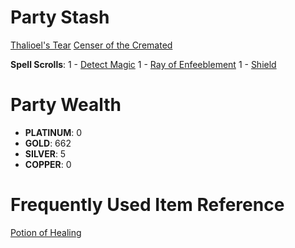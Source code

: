 # Party Stash

[Thalioel's Tear](dm/items.md#thalioels-tear)
[Censer of the Cremated](dm/items.md#censer-of-the-cremated)

**Spell Scrolls**:
  1 - [Detect Magic](spells.md#spells-d#detect-magic)
  1 - [Ray of Enfeeblement](vault/spells.md#ray-of-enfeeblement)
  1 - [Shield](vault/spells.md#shield)

# Party Wealth

- **PLATINUM**: 0
- **GOLD**: 662
- **SILVER**: 5
- **COPPER**: 0

# Frequently Used Item Reference
[Potion of Healing](dm/items.md#potion-of-healing)
